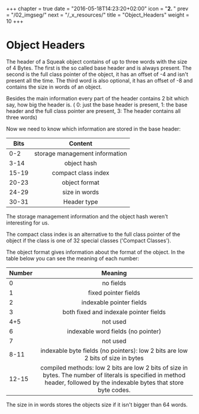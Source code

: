 +++
chapter = true
date = "2016-05-18T14:23:20+02:00"
icon = "<b>2. </b>"
prev = "/02_imgseg/"
next = "/_x_resources/"
title = "Object_Headers"
weight = 10
+++

# Object Headers

The header of a Squeak object contains of up to three words with the size of 4 Bytes.
The first is the so called base header and is always present.
The second is the full class pointer of the object, it has an offset of -4 and isn't present all the time.
The third word is also optional, it has an offset of -8 and contains the size in words of an object.

Besides the main information every part of the header contains 2 bit which say, how big the header is.
( 0: just the base header is present, 1: the base header and the full class pointer are present, 3: The header contains all three words)

Now we need to know which information are stored in the base header:


| Bits          | Content                                             |
| ------------- |:---------------------------------------------------:|
| 0-2           | storage management information                      |
| 3-14          | object hash                                         |
| 15-19         | compact class index                                 |
| 20-23         | object format                                       |
| 24-29         | size in words                                       |
| 30-31         | Header type                                         |

The storage management information  and the object hash weren't interesting for us.

The compact class index is an alternative to the full class pointer of the object if the class is one of 32 special classes ('Compact Classes').

The object format gives information about the format of the object. In the table below you can see the meaning of each number:

| Number          | Meaning                                             |
| ------------- |:---------------------------------------------------:|
| 0           |  no fields                                 |
| 1          | fixed pointer fields                                         |
| 2         | indexable pointer fields                              |
| 3         | both fixed and indexale pointer fields                                      |
| 4+5        | not used                                       |
| 6         | indexable word fields (no pointer)                                         |
| 7         | not used                                        |
| 8-11         | indexable byte fields (no pointers): low 2 bits are low 2 bits of size in bytes                                         |
| 12-15         | compiled methods: low 2 bits are low 2 bits of size in bytes. The number of literals is specified in method header, followed by the indexable bytes that store byte codes.                                         |

The size in in words stores the objects size if it isn't bigger than 64 words.
